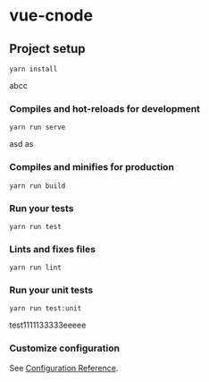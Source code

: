 # vue-cnode

## Project setup
```
yarn install
```
abcc
### Compiles and hot-reloads for development
```
yarn run serve
```
asd
as
### Compiles and minifies for production
```
yarn run build
```

### Run your tests
```
yarn run test
```

### Lints and fixes files
```
yarn run lint
```

### Run your unit tests
```
yarn run test:unit
```
test1111133333eeeee
### Customize configuration
See [Configuration Reference](https://cli.vuejs.org/config/).
